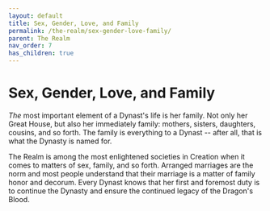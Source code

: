 ```yaml
---
layout: default
title: Sex, Gender, Love, and Family
permalink: /the-realm/sex-gender-love-family/
parent: The Realm
nav_order: 7
has_children: true
---
```


# Sex, Gender, Love, and Family

_The_ most important element of a Dynast's life is her family. Not only her
Great House, but also her immediately family: mothers, sisters, daughters,
cousins, and so forth. The family is everything to a Dynast -- after all, that
is what the Dynasty is named for.

The Realm is among the most enlightened societies in Creation when it comes to
matters of sex, family, and so forth. Arranged marriages are the norm and most
people understand that their marriage is a matter of family honor and decorum.
Every Dynast knows that her first and foremost duty is to continue the Dynasty
and ensure the continued legacy of the Dragon's Blood.
